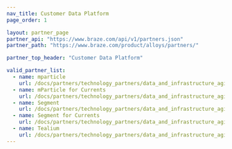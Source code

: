 ```yaml
---
nav_title: Customer Data Platform
page_order: 1

layout: partner_page
partner_api: "https://www.braze.com/api/v1/partners.json"
partner_path: "https://www.braze.com/product/alloys/partners/"

partner_top_header: "Customer Data Platform"

valid_partner_list:
  - name: mparticle
    url: /docs/partners/technology_partners/data_and_infrastructure_agility/customer_data_platform/mparticle/
  - name: mParticle for Currents
    url: /docs/partners/technology_partners/data_and_infrastructure_agility/customer_data_platform/mparticle_for_currents/
  - name: Segment
    url: /docs/partners/technology_partners/data_and_infrastructure_agility/customer_data_platform/segment/
  - name: Segment for Currents
    url: /docs/partners/technology_partners/data_and_infrastructure_agility/customer_data_platform/segment_for_currents/
  - name: Tealium
    url: /docs/partners/technology_partners/data_and_infrastructure_agility/customer_data_platform/tealium/
---
```


